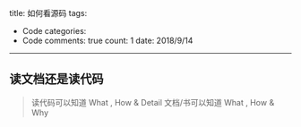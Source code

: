 title: 如何看源码
tags: 
  - Code
categories: 
  - Code
comments: true
count: 1
date: 2018/9/14
---
  ## 读文档还是读代码
> 读代码可以知道  What ,  How & Detail
> 文档/书可以知道 What , How & Why

